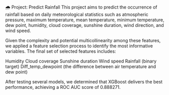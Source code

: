 🌧️ Project: Predict Rainfall
This project aims to predict the occurrence of rainfall based on daily meteorological statistics such as atmospheric pressure, maximum temperature, mean temperature, minimum temperature, dew point, humidity, 
cloud coverage, sunshine duration, wind direction, and wind speed.

Given the complexity and potential multicollinearity among these features, we applied a feature selection process to identify the most informative variables. The final set of selected features includes:

Humidity
Cloud coverage
Sunshine duration
Wind speed
Rainfall (binary target)
Diff_temp_dewpoint (the difference between air temperature and dew point)

After testing several models, we determined that XGBoost delivers the best performance, achieving a ROC AUC score of 0.888271.

